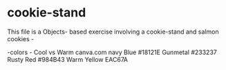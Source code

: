 # cookie-stand

This file is a Objects- based exercise involving a cookie-stand and salmon cookies - 



-colors -
Cool vs Warm canva.com
navy Blue #18121E
Gunmetal #233237
Rusty Red #984B43
Warm Yellow EAC67A